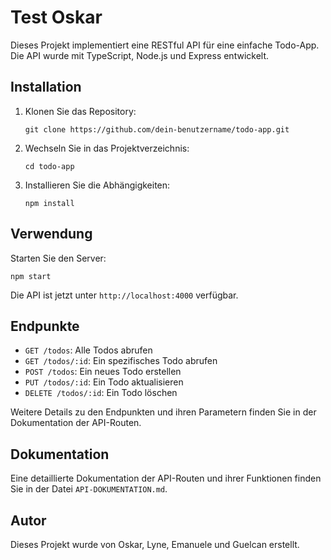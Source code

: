 # Test Oskar

Dieses Projekt implementiert eine RESTful API für eine einfache Todo-App. Die API wurde mit TypeScript, Node.js und Express entwickelt.

## Installation

1. Klonen Sie das Repository:

    ```
    git clone https://github.com/dein-benutzername/todo-app.git
    ```

2. Wechseln Sie in das Projektverzeichnis:

    ```
    cd todo-app
    ```

3. Installieren Sie die Abhängigkeiten:

    ```
    npm install
    ```

## Verwendung

Starten Sie den Server:

```
npm start
```

Die API ist jetzt unter `http://localhost:4000` verfügbar.

## Endpunkte

- `GET /todos`: Alle Todos abrufen
- `GET /todos/:id`: Ein spezifisches Todo abrufen
- `POST /todos`: Ein neues Todo erstellen
- `PUT /todos/:id`: Ein Todo aktualisieren
- `DELETE /todos/:id`: Ein Todo löschen

Weitere Details zu den Endpunkten und ihren Parametern finden Sie in der Dokumentation der API-Routen.

## Dokumentation

Eine detaillierte Dokumentation der API-Routen und ihrer Funktionen finden Sie in der Datei `API-DOKUMENTATION.md`.

## Autor

Dieses Projekt wurde von Oskar, Lyne, Emanuele und Guelcan erstellt.

